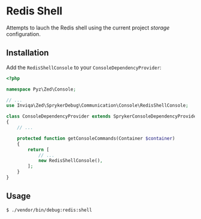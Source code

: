 Redis Shell
===========

Attempts to lauch the Redis shell using the current project _storage_
configuration.

Installation
------------

Add the `RedisShellConsole` to your `ConsoleDependencyProvider`:

```php
<?php

namespace Pyz\Zed\Console;

// ...
use Inviqa\Zed\SprykerDebug\Communication\Console\RedisShellConsole;

class ConsoleDependencyProvider extends SprykerConsoleDependencyProvider
{
    // ...

    protected function getConsoleCommands(Container $container)
    {
        return [
            // ...
            new RedisShellConsole(),
        ];
    }
}
```

Usage
-----

```bash
$ ./vendor/bin/debug:redis:shell
```
